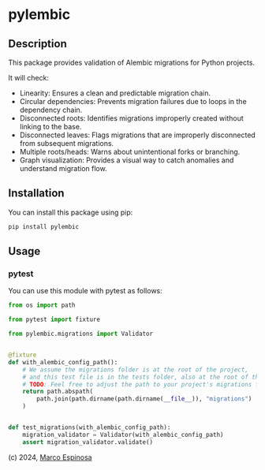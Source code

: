 # pylembic

## Description

This package provides validation of Alembic migrations for Python projects.

It will check:

- Linearity: Ensures a clean and predictable migration chain.
- Circular dependencies: Prevents migration failures due to loops in the
dependency chain.
- Disconnected roots: Identifies migrations improperly created without linking
to the base.
- Disconnected leaves: Flags migrations that are improperly disconnected from
subsequent migrations.
- Multiple roots/heads: Warns about unintentional forks or branching.
- Graph visualization: Provides a visual way to catch anomalies and understand
migration flow.

## Installation

You can install this package using pip:

```bash
pip install pylembic
```

## Usage

### pytest

You can use this module with pytest as follows:

```python
from os import path

from pytest import fixture

from pylembic.migrations import Validator


@fixture
def with_alembic_config_path():
    # We assume the migrations folder is at the root of the project,
    # and this test file is in the tests folder, also at the root of the project.
    # TODO: Feel free to adjust the path to your project's migrations folder.
    return path.abspath(
        path.join(path.dirname(path.dirname(__file__)), "migrations")
    )


def test_migrations(with_alembic_config_path):
    migration_validator = Validator(with_alembic_config_path)
    assert migration_validator.validate()
```


(c) 2024, <a href="mailto:marco@marcoespinosa.com">Marco Espinosa</a>